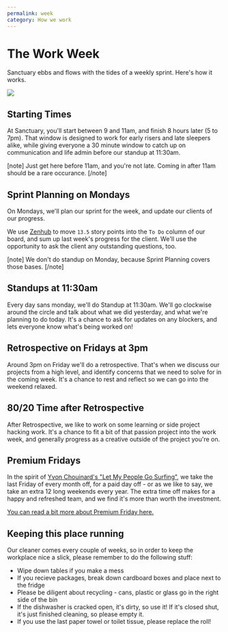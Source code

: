 ```yaml
---
permalink: week
category: How we work
---
```


# The Work Week

Sanctuary ebbs and flows with the tides of a weekly sprint. Here's how it works.

![](https://scontent-iad3-1.cdninstagram.com/vp/e7d580737d9c318f555ed825f57e5ab0/5BFA78FC/t51.2885-15/e35/30085791_182652012381526_4517074223973269504_n.jpg)

## Starting Times

At Sanctuary, you'll start between 9 and 11am, and finish 8 hours later (5 to 7pm). That window is designed to work for early risers and late sleepers alike, while giving everyone a 30 minute window to catch up on communication and life admin before our standup at 11:30am.

[note]
Just get here before 11am, and you're not late. Coming in after 11am should be a rare occurance.
[/note]

## Sprint Planning on Mondays

On Mondays, we'll plan our sprint for the week, and update our clients of our progress.

We use [Zenhub](https://www.zenhub.com/) to move `13.5` story points into the `To Do` column of our board, and sum up last week's progress for the client. We'll use the opportunity to ask the client any outstanding questions, too.

[note]
We don't do standup on Monday, because Sprint Planning covers those bases.
[/note]

## Standups at 11:30am

Every day sans monday, we'll do Standup at 11:30am. We'll go clockwise around the circle and talk about what we did yesterday, and what we're planning to do today. It's a chance to ask for updates on any blockers, and lets everyone know what's being worked on!

## Retrospective on Fridays at 3pm

Around 3pm on Friday we'll do a retrospective. That's when we discuss our projects from a high level, and identify concerns that we need to solve for in the coming week. It's a chance to rest and reflect so we can go into the weekend relaxed.

## 80/20 Time after Retrospective

After Retrospective, we like to work on some learning or side project hacking work. It's a chance to fit a bit of that passion project into the work week, and generally progress as a creative outside of the project you're on.

## Premium Fridays

In the spirit of [Yvon Chouinard's "Let My People Go Surfing"](https://www.patagonia.com/product/let-my-people-go-surfing-revised-paperback-book/BK067.html), we take the last Friday of every month off, for a paid day off - or as we like to say, we take an extra 12 long weekends every year. The extra time off makes for a happy and refreshed team, and we find it's more than worth the investment.

[You can read a bit more about Premium Friday here.](https://medium.com/sanctuary-computer-inc/12-extra-long-weekends-for-sanctuary-de46ed4c3f85)

## Keeping this place running

Our cleaner comes every couple of weeks, so in order to keep the workplace nice a slick, please remember to do the following stuff:

- Wipe down tables if you make a mess
- If you recieve packages, break down cardboard boxes and place next to the fridge 
- Please be diligent about recycling - cans, plastic or glass go in the right side of the bin
- If the dishwasher is cracked open, it's dirty, so use it! If it's closed shut, it's just finished cleaning, so please empty it.
- If you use the last paper towel or toilet tissue, please replace the roll!
